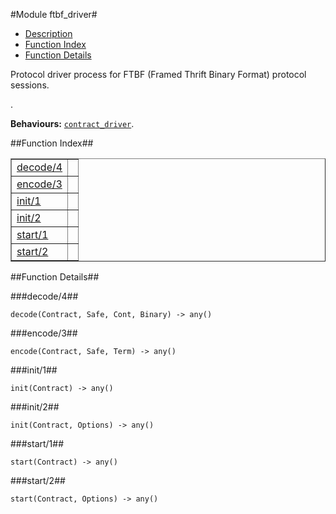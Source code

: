 

#Module ftbf_driver#
* [Description](#description)
* [Function Index](#index)
* [Function Details](#functions)


<p>Protocol driver process for FTBF (Framed Thrift Binary Format)
protocol sessions.</p>.

__Behaviours:__ [`contract_driver`](contract_driver.md).<a name="index"></a>

##Function Index##


<table width="100%" border="1" cellspacing="0" cellpadding="2" summary="function index"><tr><td valign="top"><a href="#decode-4">decode/4</a></td><td></td></tr><tr><td valign="top"><a href="#encode-3">encode/3</a></td><td></td></tr><tr><td valign="top"><a href="#init-1">init/1</a></td><td></td></tr><tr><td valign="top"><a href="#init-2">init/2</a></td><td></td></tr><tr><td valign="top"><a href="#start-1">start/1</a></td><td></td></tr><tr><td valign="top"><a href="#start-2">start/2</a></td><td></td></tr></table>


<a name="functions"></a>

##Function Details##

<a name="decode-4"></a>

###decode/4##


`decode(Contract, Safe, Cont, Binary) -> any()`

<a name="encode-3"></a>

###encode/3##


`encode(Contract, Safe, Term) -> any()`

<a name="init-1"></a>

###init/1##


`init(Contract) -> any()`

<a name="init-2"></a>

###init/2##


`init(Contract, Options) -> any()`

<a name="start-1"></a>

###start/1##


`start(Contract) -> any()`

<a name="start-2"></a>

###start/2##


`start(Contract, Options) -> any()`

